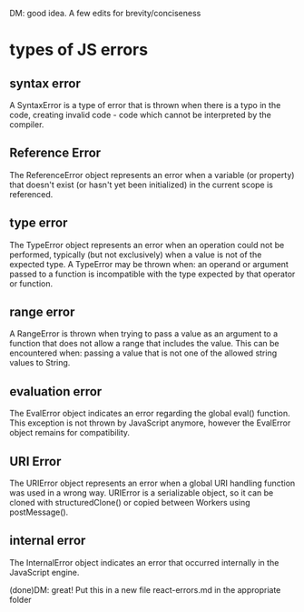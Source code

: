 DM: good idea. A few edits for brevity/conciseness

# types of JS errors

## syntax error
A SyntaxError is a type of error that is thrown when there is a typo in the code, creating invalid code - code which cannot be interpreted by the compiler.

## Reference Error
The ReferenceError object represents an error when a variable (or property) that doesn't exist (or hasn't yet been initialized) in the current scope is referenced.

## type error
The TypeError object represents an error when an operation could not be performed, typically (but not exclusively) when a value is not of the expected type. A TypeError may be thrown when: an operand or argument passed to a function is incompatible with the type expected by that operator or function.

## range error
A RangeError is thrown when trying to pass a value as an argument to a function that does not allow a range that includes the value. This can be encountered when: passing a value that is not one of the allowed string values to String.

## evaluation error

The EvalError object indicates an error regarding the global eval() function. This exception is not thrown by JavaScript anymore, however the EvalError object remains for compatibility.

## URI Error
The URIError object represents an error when a global URI handling function was used in a wrong way. URIError is a serializable object, so it can be cloned with structuredClone() or copied between Workers using postMessage().

## internal error

The InternalError object indicates an error that occurred internally in the JavaScript engine.

(done)DM: great! Put this in a new file react-errors.md in the appropriate folder
